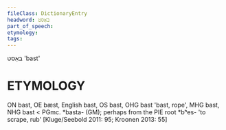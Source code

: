 ```yaml
---
fileClass: DictionaryEntry
headword: באַסט
part_of_speech: 
etymology: 
tags: 
---
```

באַסט
'bast'

ETYMOLOGY
===========
ON bast, OE bæst, English bast, OS bast, OHG bast 'bast, rope', MHG bast, NHG bast < PGmc. *basta- (GM); perhaps from the PIE root *bʰes- 'to scrape, rub'
[Kluge/Seebold 2011: 95; Kroonen 2013: 55]